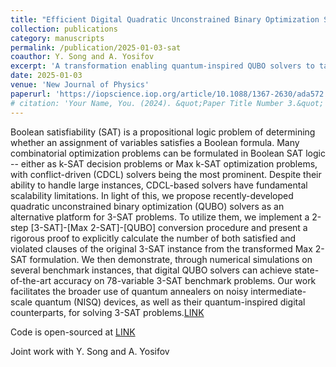 ```yaml
---
title: "Efficient Digital Quadratic Unconstrained Binary Optimization Solvers for SAT Problems"
collection: publications
category: manuscripts
permalink: /publication/2025-01-03-sat
coauthor: Y. Song and A. Yosifov
excerpt: 'A transformation enabling quantum-inspired QUBO solvers to tackle 3-SAT problems.'
date: 2025-01-03
venue: 'New Journal of Physics'
paperurl: 'https://iopscience.iop.org/article/10.1088/1367-2630/ada572'
# citation: 'Your Name, You. (2024). &quot;Paper Title Number 3.&quot; <i>GitHub Journal of Bugs</i>. 1(3).'
---
```


Boolean satisfiability (SAT) is a propositional logic problem of determining whether an assignment of variables satisfies a Boolean formula. Many combinatorial optimization problems can be formulated in Boolean SAT logic -- either as k-SAT decision problems or Max k-SAT optimization problems, with conflict-driven (CDCL) solvers being the most prominent. Despite their ability to handle large instances, CDCL-based solvers have fundamental scalability limitations. In light of this, we propose recently-developed quadratic unconstrained binary optimization (QUBO) solvers as an alternative platform for 3-SAT problems. To utilize them, we implement a 2-step [3-SAT]-[Max 2-SAT]-[QUBO] conversion procedure and present a rigorous proof to explicitly calculate the number of both satisfied and violated clauses of the original 3-SAT instance from the transformed Max 2-SAT formulation. We then demonstrate, through numerical simulations on several benchmark instances, that digital QUBO solvers can achieve state-of-the-art accuracy on 78-variable 3-SAT benchmark problems. Our work facilitates the broader use of quantum annealers on noisy intermediate-scale quantum (NISQ) devices, as well as their quantum-inspired digital counterparts, for solving 3-SAT problems.[LINK](https://iopscience.iop.org/article/10.1088/1367-2630/ada572)

Code is open-sourced at [LINK](https://github.com/seashell-s/qubo-3sat)

Joint work with Y. Song and A. Yosifov